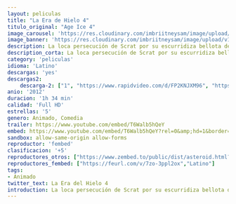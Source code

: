 ```yaml
---
layout: peliculas
title: "La Era de Hielo 4"
titulo_original: "Age Ice 4"
image_carousel: 'https://res.cloudinary.com/imbriitneysam/image/upload/v1543535344/era4-poster-min.jpg'
image_banner: 'https://res.cloudinary.com/imbriitneysam/image/upload/v1543535345/era4-banner-min.jpg'
description: La loca persecución de Scrat por su escurridiza bellota desde el principio de los tiempos, tiene consecuencias que cambiarán el mundo, un cataclismo continental que desencadenará la mayor de las aventuras para Manny, Diego y Sid. En medio de estas agitaciones, Sid se reencuentra con su Abuelita Gruñona y la manada tropieza con una extraña cuadrilla de piratas de altamar decididos a impedirles su regreso a casa.
description_corta: La loca persecución de Scrat por su escurridiza bellota desde el principio de los tiempos, tiene consecuencias que cambiarán el mundo, un cataclismo continental que desencadenará la mayor de las aventuras para Manny, Diego y Sid. En medio de...
category: 'peliculas'
idioma: 'Latino'
descargas: 'yes'
descargas2:
    descarga-2: ["1", "https://www.rapidvideo.com/d/FP2KNJXM96", "https://www.google.com/s2/favicons?domain=www.rapidvideo.com","RapidVideo","https://res.cloudinary.com/imbriitneysam/image/upload/v1541473684/mexico.png", "Latino", "Full HD"]
anio: '2012'
duracion: '1h 34 min'
calidad: 'Full HD'
estrellas: '5'
genero: Animado, Comedia
trailer: https://www.youtube.com/embed/T6Walb5hQeY
embed: https://www.youtube.com/embed/T6Walb5hQeY?rel=0&amp;hd=1&border=0&wmode=opaque&enablejsapi=1&modestbranding=1&controls=1&showinfo=1
sandbox: allow-same-origin allow-forms
reproductor: 'fembed'
clasificacion: '+5'
reproductores_otros: ["https://www.zembed.to/public/dist/asteroid.html?id=6912dc9da8623c48652835cd8d9edc1d&title=Ice%20Age:%20Continental%20Drift","Latino","https://gdriveplayer.co/embed2.php?link=GX8Llw95GiFOgZF4gbaF3Ag917xzKLRXsbj1Kwet25mW2lB33nUJHlyIoKm%252BVNIZuUiAwnpkCTmvc2ZhP6Xm4I5wuYGCjHiqEyOeO8IO7gm9WsKvp4IpX3d3DTlBqT8BlgysqjvypgNT8ax0aHbCC%252BXBNUGPU0Wzef%252FEkwiPD%252FPVX0zqXz4rAjUnV5boSaYg6C9TxvQ4fzUNvU8svANZ2fwOkumOWGSYPYBeMAPKzSpQ%253D%253D","Latino","https://gdriveplayer.me/embed2.php?link=zh6%252FLNQNB5o9yj7Ej3pNSAGWURtlCV2AF5mtcM2c%252B9hVNdF2QkkvRqMpez4qNFnefzf%252FSMHUFzWU%252BeVdqOSwt5Od1FRhclSGWQRtvwu4N8FSiyAHUpMZ09Y8J4m4puK3bauRd8s5TRGaDpSLxlAZLEvp0V68Gwq220oXv1YVRSZ8f%252B69sMUnMh6ofduGIT4a4%253D","Latino","https://gdriveplayer.me/embed2.php?link=0P77qEtiB%252FDnQu5P8JI6Xgp766NwFMw2%252B10rDqHBZCXHCYiyVl14u59kF5%252BaDEx3ItOdX8Gc%252F9IiMxU3BTjWbym8gJBfH1Bzec9xTkwmg1VT1TOiqiOFlZuol6VgO7PlSzwOoGHh8wZVe8pMmMHp0F6pYH4DFlJBIf4bSaDNbSRTOwYJeCmpEqFVMTyyM1yEV42rSu9ri33R7T6yc4J%252BzA","Latino","https://mstream.space/irs64qr2hqeq","Latino","https://mstream.space/bkeczge3y4tb","Latino"]
reproductores_fembed: ["https://feurl.com/v/7zo-3ppl2ox","Latino"]
tags:
- Animado
twitter_text: La Era del Hielo 4
introduction: La loca persecución de Scrat por su escurridiza bellota desde el principio de los tiempos, tiene consecuencias que cambiarán el mundo, un cataclismo continental que desencadenará la mayor de las aventuras para Manny, Diego y Sid. En medio de
---
```












